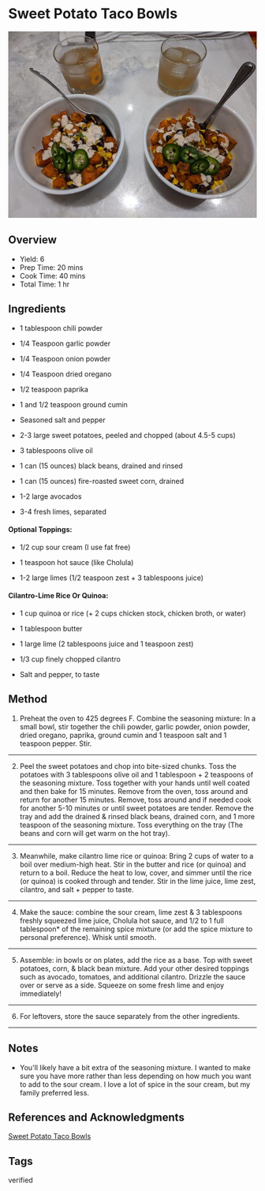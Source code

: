 # Sweet Potato Taco Bowls

<p align="center">
<img title="Sweet Potato Taco Bowls" src="../assets/sweet-potato-taco-bowls.jpg">
</p>

## Overview

- Yield: 6
- Prep Time: 20 mins
- Cook Time: 40 mins
- Total Time: 1 hr

## Ingredients

- 1 tablespoon chili powder

- 1/4 Teaspoon garlic powder

- 1/4 Teaspoon onion powder

- 1/4 Teaspoon dried oregano

- 1/2 teaspoon paprika

- 1 and 1/2 teaspoon ground cumin

- Seasoned salt and pepper

- 2-3 large sweet potatoes, peeled and chopped (about 4.5-5 cups)

- 3 tablespoons olive oil

- 1 can (15 ounces) black beans, drained and rinsed

- 1 can (15 ounces) fire-roasted sweet corn, drained

- 1-2 large avocados

- 3-4 fresh limes, separated

#### Optional Toppings:

- 1/2 cup sour cream (I use fat free)

- 1 teaspoon hot sauce (like Cholula)

- 1-2 large limes (1/2 teaspoon zest + 3 tablespoons juice)

#### Cilantro-Lime Rice Or Quinoa:

- 1 cup quinoa or rice (+ 2 cups chicken stock, chicken broth, or water)

- 1 tablespoon butter

- 1 large lime (2 tablespoons juice and 1 teaspoon zest)

- 1/3 cup finely chopped cilantro

- Salt and pepper, to taste

## Method

1. Preheat the oven to 425 degrees F.  Combine the seasoning mixture: In a small bowl, stir together the chili powder, garlic powder, onion powder, dried oregano, paprika, ground cumin and 1 teaspoon salt and 1 teaspoon pepper.  Stir.
---

2. Peel the sweet potatoes and chop into bite-sized chunks.  Toss the potatoes with 3 tablespoons olive oil and 1 tablespoon + 2 teaspoons of the seasoning mixture. Toss together with your hands until well coated and then bake for 15 minutes. Remove from the oven, toss around and return for another 15 minutes. Remove, toss around and if needed cook for another 5-10 minutes or until sweet potatoes are tender. Remove the tray and add the drained & rinsed black beans, drained corn, and 1 more teaspoon of the seasoning mixture. Toss everything on the tray (The beans and corn will get warm on the hot tray).
---

3. Meanwhile, make cilantro lime rice or quinoa: Bring 2 cups of water to a boil over medium-high heat. Stir in the butter and rice (or quinoa) and return to a boil. Reduce the heat to low, cover, and simmer until the rice (or quinoa) is cooked through and tender. Stir in the lime juice, lime zest, cilantro, and salt + pepper to taste.
---

4. Make the sauce: combine the sour cream, lime zest & 3 tablespoons freshly squeezed lime juice, Cholula hot sauce, and 1/2 to 1 full tablespoon* of the remaining spice mixture (or add the spice mixture to personal preference). Whisk until smooth.
---

5. Assemble: in bowls or on plates, add the rice as a base. Top with sweet potatoes, corn, & black bean mixture. Add your other desired toppings such as avocado, tomatoes, and additional cilantro. Drizzle the sauce over or serve as a side. Squeeze on some fresh lime and enjoy immediately!
---

6. For leftovers, store the sauce separately from the other ingredients.
---


## Notes

- You'll likely have a bit extra of the seasoning mixture. I wanted to make sure you have more rather than less depending on how much you want to add to the sour cream. I love a lot of spice in the sour cream, but my family preferred less.

## References and Acknowledgments

[Sweet Potato Taco Bowls](https://www.chelseasmessyapron.com/sweet-potato-taco-bowls/)

## Tags
verified